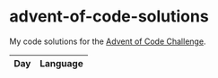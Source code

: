 # advent-of-code-solutions
My code solutions for the [Advent of Code Challenge](https://adventofcode.com/).

| Day                  | Language |
|----------------------|----------|
